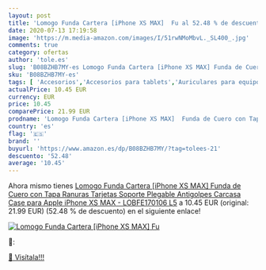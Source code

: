 ```yaml
---
layout: post
title: 'Lomogo Funda Cartera [iPhone XS MAX]  Fu al 52.48 % de descuento'
date: 2020-07-13 17:19:58
image: 'https://m.media-amazon.com/images/I/51rwNMoMbvL._SL400_.jpg'
comments: true
category: ofertas
author: 'tole.es'
slug: 'B08BZHB7MY-es Lomogo Funda Cartera [iPhone XS MAX] Funda de Cuero con...'
sku: 'B08BZHB7MY-es'
tags: [ 'Accesorios','Accesorios para tablets','Auriculares para equipo de audio','Auriculares y accesorios','Electrónica','Electrónica para moto','Electrónica para vehículos','Fundas blandas para tablets','Fundas para tablets','Informática','Smartwatches','Soportes para moto','Tecnología para vestir','apple','iphone', ]
actualPrice: 10.45 EUR
currency: EUR
price: 10.45
comparePrice: 21.99 EUR
prodname: 'Lomogo Funda Cartera [iPhone XS MAX]  Funda de Cuero con Tapa Ranuras Tarjetas Soporte Plegable Antigolpes Carcasa Case para Apple iPhone XS MAX - LOBFE170106 L5'
country: 'es'
flag: '🇪🇸'
brand: ''
buyurl: 'https://www.amazon.es/dp/B08BZHB7MY/?tag=tolees-21'
descuento: '52.48'
average: '10.45'
---
```


Ahora mismo tienes [Lomogo Funda Cartera [iPhone XS MAX]  Funda de Cuero con Tapa Ranuras Tarjetas Soporte Plegable Antigolpes Carcasa Case para Apple iPhone XS MAX - LOBFE170106 L5](https://www.amazon.es/dp/B08BZHB7MY/?tag=tolees-21) a 10.45 EUR (original: 21.99 EUR) (52.48 %  de descuento) en el siguiente enlace!

[![Lomogo Funda Cartera [iPhone XS MAX]  Fu](https://m.media-amazon.com/images/I/51rwNMoMbvL._SL400_.jpg)](https://www.amazon.es/dp/B08BZHB7MY/?tag=tolees-21)

🔎:


[🛒 Visítala!!!](https://www.amazon.es/dp/B08BZHB7MY/?tag=tolees-21)
